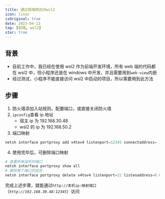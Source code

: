 ```yaml
---
title: 通过局域网访问wsl2
icon: linux
isOriginal: true
date: 2023-04-13
tag: [前端, wsl2]
star: true
---
```


## 背景

- 目前工作中，我已经在使用 wsl2 作为前端开发环境，所有 web 端的代码都在 wsl2 中，但小程序还是在 windows 中开发，并且需要用到`web-view`内嵌
- 经过测试，小程序不能直接访问 wsl2 中启动的项目，所以需要用到此方法

## 步骤

1. 防火墙添加入站规则，配置端口，或直接关闭防火墙
2. `ipconfig`查看 ip 地址
   - 宿主 ip 为 192.168.30.48
   - wsl2 的 ip 为 192.168.50.2
3. 端口映射

```powershell
netsh interface portproxy add v4tov4 listenport=12345 connectaddress= 192.168.50.2 connectport=8080 listenaddress=0.0.0.0 protocol=tcp
```

4. 使用完毕后，可删除端口映射

```powershell
# 查看所有监听的端口
netsh interface portproxy show all
# 删除某个端口的监听
netsh interface portproxy delete v4tov4 listenport=22 listenaddress=0.0.0.0
```

完成上述步骤，就能通过`http://本机ip:映射端口`（_`http://192.168.30.48:12345`_）访问

